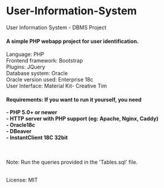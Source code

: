 # User-Information-System
User Information System - DBMS Project

<h4>A simple PHP webapp project for user identification.</h4>

Language: PHP </br>
Frontend framework: Bootstrap </br>
Plugins: JQuery </br>
Database system: Oracle </br>
Oracle version used: Enterprise 18c </br>
User Interface: Material Kit- Creative Tim </br>

<h4>
Requirements: If you want to run it yourself, you need</br></br>
- PHP 5.0+ or newer</br>
- HTTP server with PHP support (eg: Apache, Nginx, Caddy)</br>
- Oracle18c </br>
- DBeaver </br>
- InstantClient 18C 32bit</br>
</h4></br>

Note: Run the queries provided in the 'Tables.sql' file.

</br>
License: MIT 
